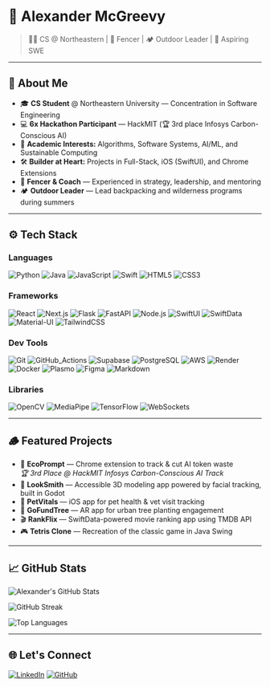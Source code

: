 # 🌲 Alexander McGreevy  

> 🧑‍💻 CS @ Northeastern | 🤺 Fencer | 🏕️ Outdoor Leader | 🚀 Aspiring SWE  

---

## 🚀 About Me  

- 🎓 **CS Student** @ Northeastern University — Concentration in Software Engineering  
- 💻 **6x Hackathon Participant** — HackMIT (🏆 3rd place Infosys Carbon-Conscious AI)
- 🧠 **Academic Interests:** Algorithms, Software Systems, AI/ML, and Sustainable Computing  
- 🛠️ **Builder at Heart:** Projects in Full-Stack, iOS (SwiftUI), and Chrome Extensions  
- 🤺 **Fencer & Coach** — Experienced in strategy, leadership, and mentoring  
- 🏕️ **Outdoor Leader** — Lead backpacking and wilderness programs during summers  

---

## ⚙️ Tech Stack

### Languages  
![Python](https://img.shields.io/badge/Python-3776AB?style=for-the-badge&logo=python&logoColor=white)
![Java](https://img.shields.io/badge/Java-ED8B00?style=for-the-badge&logo=openjdk&logoColor=white)
![JavaScript](https://img.shields.io/badge/JavaScript-F7DF1E?style=for-the-badge&logo=javascript&logoColor=black)
![Swift](https://img.shields.io/badge/Swift-FA7343?style=for-the-badge&logo=swift&logoColor=white)
![HTML5](https://img.shields.io/badge/HTML5-E34F26?style=for-the-badge&logo=html5&logoColor=white)
![CSS3](https://img.shields.io/badge/CSS3-1572B6?style=for-the-badge&logo=css3&logoColor=white)

### Frameworks  
![React](https://img.shields.io/badge/React-61DAFB?style=for-the-badge&logo=react&logoColor=black)
![Next.js](https://img.shields.io/badge/Next.js-000000?style=for-the-badge&logo=nextdotjs&logoColor=white)
![Flask](https://img.shields.io/badge/Flask-000000?style=for-the-badge&logo=flask&logoColor=white)
![FastAPI](https://img.shields.io/badge/FastAPI-009688?style=for-the-badge&logo=fastapi&logoColor=white)
![Node.js](https://img.shields.io/badge/Node.js-339933?style=for-the-badge&logo=node.js&logoColor=white)
![SwiftUI](https://img.shields.io/badge/SwiftUI-0D96F6?style=for-the-badge&logo=swift&logoColor=white)
![SwiftData](https://img.shields.io/badge/SwiftData-FF8C00?style=for-the-badge&logo=swift&logoColor=white)
![Material-UI](https://img.shields.io/badge/Material--UI-007FFF?style=for-the-badge&logo=mui&logoColor=white)
![TailwindCSS](https://img.shields.io/badge/Tailwind_CSS-38B2AC?style=for-the-badge&logo=tailwind-css&logoColor=white)

### Dev Tools  
![Git](https://img.shields.io/badge/Git-F05032?style=for-the-badge&logo=git&logoColor=white)
![GitHub_Actions](https://img.shields.io/badge/GitHub_Actions-2088FF?style=for-the-badge&logo=githubactions&logoColor=white)
![Supabase](https://img.shields.io/badge/Supabase-3ECF8E?style=for-the-badge&logo=supabase&logoColor=white)
![PostgreSQL](https://img.shields.io/badge/PostgreSQL-4169E1?style=for-the-badge&logo=postgresql&logoColor=white)
![AWS](https://img.shields.io/badge/AWS-232F3E?style=for-the-badge&logo=amazon-aws&logoColor=white)
![Render](https://img.shields.io/badge/Render-46E3B7?style=for-the-badge&logo=render&logoColor=white)
![Docker](https://img.shields.io/badge/Docker-2496ED?style=for-the-badge&logo=docker&logoColor=white)
![Plasmo](https://img.shields.io/badge/Plasmo-FF6B6B?style=for-the-badge&logo=googlechrome&logoColor=white)
![Figma](https://img.shields.io/badge/Figma-F24E1E?style=for-the-badge&logo=figma&logoColor=white)
![Markdown](https://img.shields.io/badge/Markdown-000000?style=for-the-badge&logo=markdown&logoColor=white)

### Libraries  
![OpenCV](https://img.shields.io/badge/OpenCV-5C3EE8?style=for-the-badge&logo=opencv&logoColor=white)
![MediaPipe](https://img.shields.io/badge/MediaPipe-2196F3?style=for-the-badge&logo=google&logoColor=white)
![TensorFlow](https://img.shields.io/badge/TensorFlow-FF6F00?style=for-the-badge&logo=tensorflow&logoColor=white)
![WebSockets](https://img.shields.io/badge/WebSockets-4EAA25?style=for-the-badge&logo=websocket&logoColor=white)


---

## 🪵 Featured Projects  

- 🌱 **EcoPrompt** — Chrome extension to track & cut AI token waste  
  *🏆 3rd Place @ HackMIT Infosys Carbon-Conscious AI Track*
- 🧠 **LookSmith** — Accessible 3D modeling app powered by facial tracking, built in Godot
- 🐾 **PetVitals** — iOS app for pet health & vet visit tracking  
- 🌳 **GoFundTree** — AR app for urban tree planting engagement  
- 🎬 **RankFlix** — SwiftData-powered movie ranking app using TMDB API  
- 🎮 **Tetris Clone** — Recreation of the classic game in Java Swing  

---

## 📈 GitHub Stats  

![Alexander's GitHub Stats](https://github-readme-stats.vercel.app/api?username=AlexanderMcGreevy&show_icons=true&theme=default&hide_title=true)

![GitHub Streak](https://streak-stats.demolab.com?user=AlexanderMcGreevy&theme=default)

![Top Languages](https://github-readme-stats.vercel.app/api/top-langs/?username=AlexanderMcGreevy&layout=compact)

---

## 🌐 Let's Connect  

[![LinkedIn](https://img.shields.io/badge/LinkedIn-0A66C2?style=for-the-badge&logo=linkedin&logoColor=white)](https://www.linkedin.com/in/alexander-mcgreevy/)
[![GitHub](https://img.shields.io/badge/GitHub-181717?style=for-the-badge&logo=github&logoColor=white)](https://github.com/AlexanderMcGreevy)

